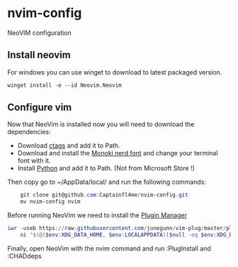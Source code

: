 # nvim-config
NeoVIM configuration

## Install neovim
For windows you can use winget to download to latest packaged version.
```ps
winget install -e --id Neovim.Neovim
```

## Configure vim
Now that NeoVim is installed now you will need to download the dependencies:

- Download [ctags](https://ctags.sourceforge.net/) and add it to Path.
- Download and install the [Monoki nerd font](https://www.nerdfonts.com/font-downloads) and change your terminal font with it.
- Install [Python](https://www.python.org/) and add it to Path. (Not from Microsoft Store !)

Then copy go to ~/AppData/local/ and run the following commands:

```ps1
    git clone git@github.com:Captainfl4me/nvim-config.git
    mv nvim-config nvim
```

Before running NeoVim we need to install the [Plugin Manager](https://github.com/junegunn/vim-plug)
```ps1
iwr -useb https://raw.githubusercontent.com/junegunn/vim-plug/master/plug.vim |`
    ni "$(@($env:XDG_DATA_HOME, $env:LOCALAPPDATA)[$null -eq $env:XDG_DATA_HOME])/nvim-data/site/autoload/plug.vim" -Force
```

Finally, open NeoVim with the nvim command and run :PlugInstall and :CHADdeps
